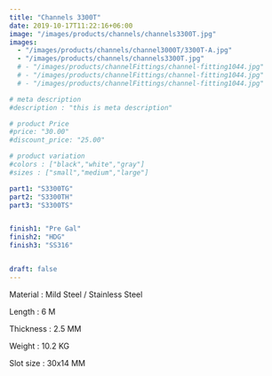 ```yaml
---
title: "Channels 3300T"
date: 2019-10-17T11:22:16+06:00
image: "/images/products/channels/channels3300T.jpg"
images: 
  - "/images/products/channels/channel3000T/3300T-A.jpg"
  - "/images/products/channels/channels3300T.jpg"
  # - "/images/products/channelFittings/channel-fitting1044.jpg"
  # - "/images/products/channelFittings/channel-fitting1044.jpg"
  # - "/images/products/channelFittings/channel-fitting1044.jpg"

# meta description
#description : "this is meta description"

# product Price
#price: "30.00"
#discount_price: "25.00"

# product variation
#colors : ["black","white","gray"]
#sizes : ["small","medium","large"]

part1: "S3300TG"
part2: "S3300TH"
part3: "S3300TS"


finish1: "Pre Gal"
finish2: "HDG"
finish3: "SS316"


draft: false
---
```


Material : Mild Steel / Stainless Steel 

Length : 6 M

Thickness : 2.5 MM

Weight : 10.2 KG

Slot size : 30x14 MM
